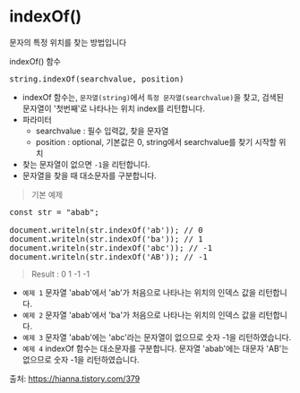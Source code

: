 # indexOf()

문자의 특정 위치를 찾는 방법입니다


 indexOf() 함수 
<pre>string.indexOf(searchvalue, position)</pre>
- indexOf 함수는, `문자열(string)`에서 `특정 문자열(searchvalue)`을 찾고, 
검색된 문자열이 '첫번째'로 나타나는 위치 index를 리턴합니다.
- 파라미터
  - searchvalue : 필수 입력값, 찾을 문자열
  - position : optional, 기본값은 0, string에서 searchvalue를 찾기 시작할 위치
- 찾는 문자열이 없으면 `-1`을 리턴합니다.
- 문자열을 찾을 때 대소문자를 구분합니다.

> 기본 예제
<pre>
const str = "abab";

document.writeln(str.indexOf('ab')); // 0
document.writeln(str.indexOf('ba')); // 1
document.writeln(str.indexOf('abc')); // -1
document.writeln(str.indexOf('AB')); // -1
</pre>
>Result : 0 1 -1 -1

- `예제 1`
문자열 'abab'에서 'ab'가 처음으로 나타나는 위치의 인덱스 값을 리턴합니다.
- `예제 2`
문자열 'abab'에서 'ba'가 처음으로 나타나는 위치의 인덱스 값을 리턴합니다.
- `예제 3`
문자열 'abab'에는 'abc'라는 문자열이 없으므로 숫자 -1을 리턴하였습니다.
- `예제 4`
indexOf 함수는 대소문자를 구분합니다.
문자열 'abab'에는 대문자 'AB'는 없으므로 숫자 -1을 리턴하였습니다.

출처: https://hianna.tistory.com/379 